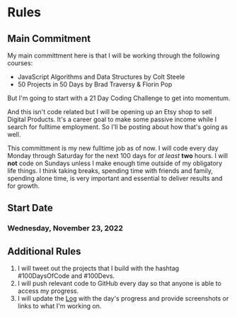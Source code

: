 # Rules

## Main Commitment

My main committment here is that I will be working through the following courses:

- JavaScript Algorithms and Data Structures by Colt Steele
- 50 Projects in 50 Days by Brad Traversy & Florin Pop

But I'm going to start with a 21 Day Coding Challenge to get into momentum.

And this isn't code related but I will be opening up an Etsy shop to sell Digital Products. It's a career goal to make some passive income while I search for fulltime employment. So I'll be posting about how that's going as well.

This committment is my new fulltime job as of now. I will code every day Monday through Saturday for the next 100 days for _at least_ **two** hours. I will **not** code on Sundays unless I make enough time outside of my obligatory life things. I think taking breaks, spending time with friends and family, spending alone time, is very important and essential to deliver results and for growth.

## Start Date

### Wednesday, November 23, 2022

## Additional Rules

1. I will tweet out the projects that I build with the hashtag #100DaysOfCode and #100Devs.
2. I will push relevant code to GitHub every day so that anyone is able to access my progress.
3. I will update the [Log](log.md) with the day's progress and provide screenshots or links to what I'm working on.
